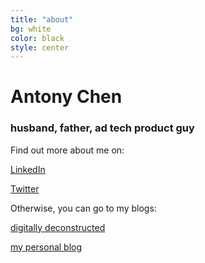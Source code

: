 ```yaml
---
title: "about"
bg: white
color: black
style: center
---
```


# Antony Chen

### husband, father, ad tech product guy

Find out more about me on:

<i class="fa fa-linkedin-square fa-lg"></i> [LinkedIn](https://www.linkedin.com/in/tchen)

<i class="fa fa-twitter-square fa-lg"></i> [Twitter](https://twitter.com/tchentchen)

Otherwise, you can go to my blogs:

[digitally deconstructed](http://deconstructed.digital313.com) 

[my personal blog](http://blog.digital313.com)
